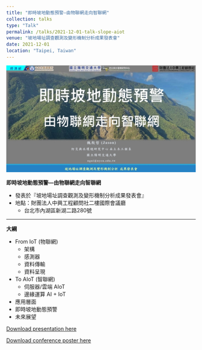 ```yaml
---
title: "即時坡地動態預警—由物聯網走向智聯網"
collection: talks
type: "Talk"
permalink: /talks/2021-12-01-talk-slope-aiot
venue: "坡地場址調查觀測及變形機制分析成果發表會"
date: 2021-12-01
location: "Taipei, Taiwan"
---
```

<img src="/files/talks_seminar/20211201-seminar-slope-aiot.jpg">

**即時坡地動態預警—由物聯網走向智聯網**
- 發表於『坡地場址調查觀測及變形機制分析成果發表會』
- 地點：財團法人中興工程顧問社二樓國際會議廳
  - 台北市內湖區新湖二路280號

---
**大綱**
- From IoT (物聯網)
  - 架構 
  - 感測器
  - 資料傳輸
  - 資料呈現
- To AIoT (智聯網)
  - 伺服器/雲端 AIoT
  - 邊緣運算 AI + IoT
- 應用層面
- 即時坡地動態預警
- 未來展望

<a href='https://flyercarol.github.io/files/talks_seminar/20211201-seminar-slope-aiot.pdf'>Download presentation here</a>

<a href='https://flyercarol.github.io/files/talks_seminar/20211201-seminar-slope-aiot-poster.pdf'>Download conference poster here</a>

